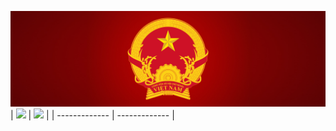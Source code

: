 ![](./Emblem_of_Vietnam.png)
| <a><img style="width:800px" src="https://github-readme-stats.vercel.app/api?username=anhpt97&show_icons=true" /></a> | <a><img style="width:600px" src="https://github-readme-stats.vercel.app/api/top-langs/?username=anhpt97&layout=donut" /></a> |
| ------------- | ------------- |
